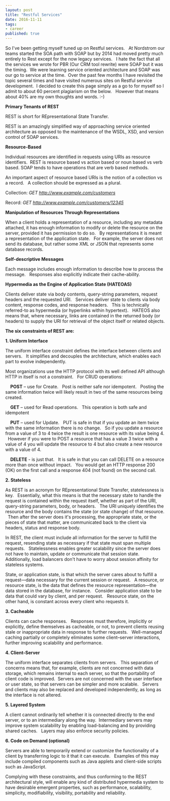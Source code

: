 ```yaml
---  
layout: post  
title: "Restful Services"  
date: 2016-11-11  
tags:  
- career  
published: true  
--- 
```

So I've been getting myself tuned up on Restful services. &nbsp;  At Nordstrom our teams started the SOA path with SOAP but by 2014 had moved pretty much entirely to Rest except for the now legacy services.  &nbsp; I hate the fact that all the services we wrote for PBR (Our CRM tool rewrite) were SOAP but it was the timing.  &nbsp;We were learning service oriented architecture and SOAP was our go to service at the time.  &nbsp;Over the past few months I have revisited the topic several times and have visited numerous sites on Restful service development.    &nbsp;I decided to create this page simply as a go to for myself so I admit to about 60 percent plagiarism on the below.  &nbsp; However that means about 40% are my own thoughts and words. :-) 

**Primary Tenants of REST**

REST is short for REpresentational State Transfer.

REST is an amazingly simplified way of approaching service oriented architecture as opposed to the maintenance of the WSDL, XSD, and version control of SOAP services. 

**Resource-Based** 

Individual resources are identified in requests using URIs as resource identifiers.  &nbsp;REST is resource based vs action based or noun based vs verb based.  SOAP tends to have operations that are verb based methods. 

An important aspect of resource based URIs is the notion of a collection vs a record.  &nbsp; A collection should be expressed as a plural.

Collection: *GET http://www.example.com/customers*

Record:     *GET http://www.example.com/customers/12345*

**Manipulation of Resources Through Representations**

When a client holds a representation of a resource, including any metadata attached, it has enough information to modify or delete the resource on the server, provided it has permission to do so.  &nbsp; By representations it is meant a representation of the application state.  &nbsp; For example, the server does not send its database, but rather some XML or JSON that represents some database records.

**Self-descriptive Messages** 

Each message includes enough information to describe how to process the message. &nbsp; Responses also explicitly indicate their cache-ability. 

**Hypermedia as the Engine of Application State (HATEOAS)** 

Clients deliver state via body contents, query-string parameters, request headers and the requested URI. &nbsp; Services deliver state to clients via body content, response codes, and response headers. &nbsp; This is technically referred-to as hypermedia (or hyperlinks within hypertext). &nbsp;  HATEOS also means that, where necessary, links are contained in the returned body (or headers) to supply the URI for retrieval of the object itself or related objects.

**The six constraints of REST are:**

**1.   Uniform Interface**

The uniform interface constraint defines the interface between clients and servers. &nbsp; It simplifies and decouples the architecture, which enables each part to evolve independently. 

Most organizations use the HTTP protocol with its well defined API although HTTP in itself is not a constraint. &nbsp;  For CRUD operations: 

 &nbsp; &nbsp;  **POST** – use for Create.  &nbsp; Post is neither safe nor idempotent.  &nbsp; Posting the same information twice will likely result in two of the same resources being created. 
  
 &nbsp; &nbsp;  **GET** – used for Read operations. &nbsp;  This operation is both safe and idempotent 
  
 &nbsp; &nbsp;  **PUT** – used for Update. &nbsp;  PUT is safe in that if you update an item twice with the same information there is no change.  &nbsp; So if you update a resource from a value of 3 to 4 twice the result is one resource with its value being 4. &nbsp;  However if you were to POST a resource that has a value 3 twice with a value of 4 you will update the resource to 4 but also create a new resource with a value of 4. 
  
  &nbsp; &nbsp; **DELETE** - is just that.  &nbsp; It is safe in that you can call DELETE on a resource more than once without impact.  &nbsp; You would get an HTTP response 200 (OK) on the first call and a response 404 (not found) on the second call. 
  
**2.   Stateless**

As REST is an acronym for REpresentational State Transfer, statelessness is key. &nbsp; Essentially, what this means is that the necessary state to handle the request is contained within the request itself, whether as part of the URI, query-string parameters, body, or headers. &nbsp; The URI uniquely identifies the resource and the body contains the state (or state change) of that resource. &nbsp; Then after the server does it's processing, the appropriate state, or the pieces of state that matter, are communicated back to the client via headers, status and response body.

In REST, the client must include all information for the server to fulfill the request, resending state as necessary if that state must span multiple requests. &nbsp; Statelessness enables greater scalability since the server does not have to maintain, update or communicate that session state. &nbsp; Additionally, load balancers don't have to worry about session affinity for stateless systems. 

State, or application state, is that which the server cares about to fulfill a request—data necessary for the current session or request. &nbsp; A resource, or resource state, is the data that defines the resource representation—the data stored in the database, for instance. &nbsp; Consider application state to be data that could vary by client, and per request. &nbsp; Resource state, on the other hand, is constant across every client who requests it.

**3.   Cacheable**

Clients can cache responses. &nbsp; Responses must therefore, implicitly or explicitly, define themselves as cacheable, or not, to prevent clients reusing stale or inappropriate data in response to further requests. &nbsp; Well-managed caching partially or completely eliminates some client–server interactions, further improving scalability and performance.

**4.    Client-Server**

The uniform interface separates clients from servers. &nbsp; This separation of concerns means that, for example, clients are not concerned with data storage, which remains internal to each server, so that the portability of client code is improved.  &nbsp;Servers are not concerned with the user interface or user state, so that servers can be simpler and more scalable. &nbsp; Servers and clients may also be replaced and developed independently, as long as the interface is not altered.

**5.   Layered System** 

A client cannot ordinarily tell whether it is connected directly to the end server, or to an intermediary along the way.  &nbsp;Intermediary servers may improve system scalability by enabling load-balancing and by providing shared caches. &nbsp; Layers may also enforce security policies.

**6.  Code on Demand (optional)**

Servers are able to temporarily extend or customize the functionality of a client by transferring logic to it that it can execute. &nbsp; Examples of this may include compiled components such as Java applets and client-side scripts such as JavaScript.

Complying with these constraints, and thus conforming to the REST architectural style, will enable any kind of distributed hypermedia system to have desirable emergent properties, such as performance, scalability, simplicity, modifiability, visibility, portability and reliability. 
